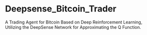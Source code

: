 # Deepsense_Bitcoin_Trader

A Trading Agent for Bitcoin Based on Deep Reinforcement Learning, Utilizing the DeepSense Network for Approximating the Q Function.






